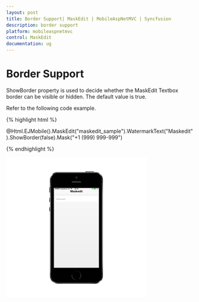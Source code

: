 ```yaml
---
layout: post
title: Border Support| MaskEdit | MobileAspNetMVC | Syncfusion
description: border support
platform: mobileaspnetmvc
control: MaskEdit
documentation: ug
---
```


# Border Support

ShowBorder property is used to decide whether the MaskEdit Textbox border can be visible or hidden. The default value is true.

Refer to the following code example.

{% highlight html %}

@Html.EJMobile().MaskEdit("maskedit_sample").WatermarkText("Maskedit").ShowBorder(false).Mask("+1 (999) 999-999")  

{% endhighlight %}

![D:/Final Doc/mockup/IMG_0522_iphone5s_spacegrey_portrait.png](Border-Support_images/Border-Support_img1.png)



